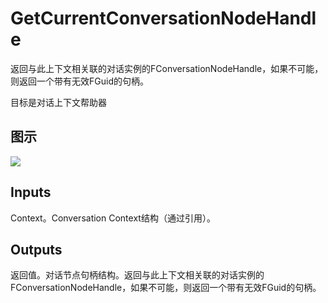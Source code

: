# GetCurrentConversationNodeHandle

返回与此上下文相关联的对话实例的FConversationNodeHandle，如果不可能，则返回一个带有无效FGuid的句柄。

目标是对话上下文帮助器

## 图示

![]($-20221218-18330023.png)

## Inputs

Context。Conversation Context结构（通过引用）。 

## Outputs

返回值。对话节点句柄结构。返回与此上下文相关联的对话实例的FConversationNodeHandle，如果不可能，则返回一个带有无效FGuid的句柄。
